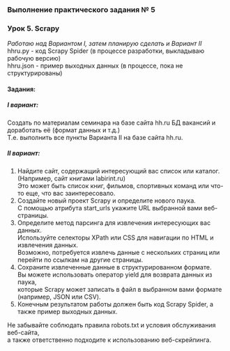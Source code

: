 ### Выполнение практического задания № 5
### Урок 5. Scrapy

*Работаю над Вариантом I, затем планирую сделать и Вариант II* <br>
hhru.py    - код Scrapy Spider (в процессе разработки, выкладываю рабочую версию) <br>
hhru.json  - пример выходных данных (в процессе, пока не структурированы) <br>

#### Задания:

##### I вариант:

Создать по материалам семинара на базе сайта hh.ru БД вакансий и доработать её (формат данных и т.д.) <br>
Т.е. выполнить все пункты Варианта II на базе сайта hh.ru.

##### II вариант:

1.  Найдите сайт, содержащий интересующий вас список или каталог. (Например, сайт книгами labirint.ru) <br>
Это может быть список книг, фильмов, спортивных команд или что-то еще, что вас заинтересовало.
2.  Создайте новый проект Scrapy и определите нового паука. <br>
С помощью атрибута start_urls укажите URL выбранной вами веб-страницы.
3.  Определите метод парсинга для извлечения интересующих вас данных. <br>
Используйте селекторы XPath или CSS для навигации по HTML и извлечения данных. <br>
Возможно, потребуется извлечь данные с нескольких страниц или перейти по ссылкам на другие страницы.
4.  Сохраните извлеченные данные в структурированном формате. <br>
Вы можете использовать оператор yield для возврата данных из паука, <br>
которые Scrapy может записать в файл в выбранном вами формате (например, JSON или CSV).
6.  Конечным результатом работы должен быть код Scrapy Spider, а также пример выходных данных. <br>

Не забывайте соблюдать правила robots.txt и условия обслуживания веб-сайта, <br>
а также ответственно подходите к использованию веб-скрейпинга.
